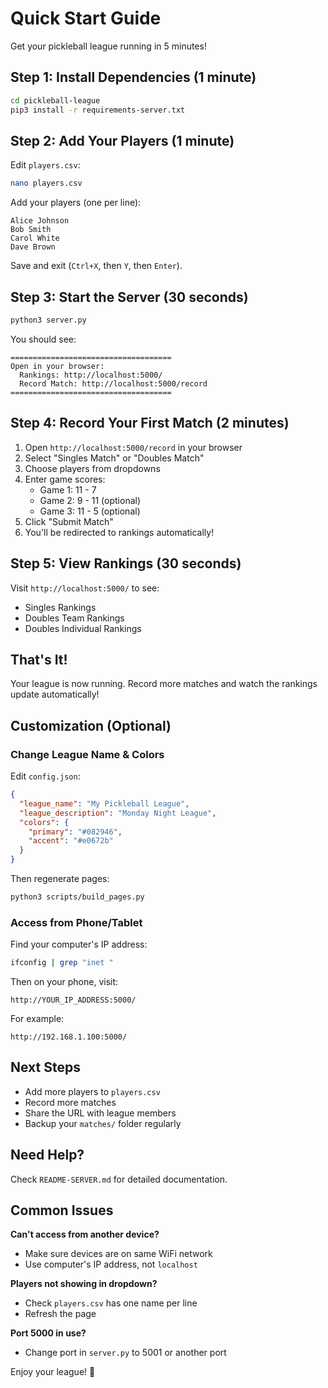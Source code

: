 # Quick Start Guide

Get your pickleball league running in 5 minutes!

## Step 1: Install Dependencies (1 minute)

```bash
cd pickleball-league
pip3 install -r requirements-server.txt
```

## Step 2: Add Your Players (1 minute)

Edit `players.csv`:

```bash
nano players.csv
```

Add your players (one per line):
```
Alice Johnson
Bob Smith
Carol White
Dave Brown
```

Save and exit (`Ctrl+X`, then `Y`, then `Enter`).

## Step 3: Start the Server (30 seconds)

```bash
python3 server.py
```

You should see:
```
====================================
Open in your browser:
  Rankings: http://localhost:5000/
  Record Match: http://localhost:5000/record
====================================
```

## Step 4: Record Your First Match (2 minutes)

1. Open `http://localhost:5000/record` in your browser
2. Select "Singles Match" or "Doubles Match"
3. Choose players from dropdowns
4. Enter game scores:
   - Game 1: 11 - 7
   - Game 2: 9 - 11  (optional)
   - Game 3: 11 - 5  (optional)
5. Click "Submit Match"
6. You'll be redirected to rankings automatically!

## Step 5: View Rankings (30 seconds)

Visit `http://localhost:5000/` to see:
- Singles Rankings
- Doubles Team Rankings
- Doubles Individual Rankings

## That's It!

Your league is now running. Record more matches and watch the rankings update automatically!

## Customization (Optional)

### Change League Name & Colors

Edit `config.json`:

```json
{
  "league_name": "My Pickleball League",
  "league_description": "Monday Night League",
  "colors": {
    "primary": "#082946",
    "accent": "#e0672b"
  }
}
```

Then regenerate pages:
```bash
python3 scripts/build_pages.py
```

### Access from Phone/Tablet

Find your computer's IP address:
```bash
ifconfig | grep "inet "
```

Then on your phone, visit:
```
http://YOUR_IP_ADDRESS:5000/
```

For example:
```
http://192.168.1.100:5000/
```

## Next Steps

- Add more players to `players.csv`
- Record more matches
- Share the URL with league members
- Backup your `matches/` folder regularly

## Need Help?

Check `README-SERVER.md` for detailed documentation.

## Common Issues

**Can't access from another device?**
- Make sure devices are on same WiFi network
- Use computer's IP address, not `localhost`

**Players not showing in dropdown?**
- Check `players.csv` has one name per line
- Refresh the page

**Port 5000 in use?**
- Change port in `server.py` to 5001 or another port

Enjoy your league! 🏓
